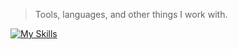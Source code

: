 

> Tools, languages, and other things I work with.

[![My Skills](https://skillicons.dev/icons?i=js,py,go,ts,react,nextjs,nodejs,mongodb,flutter,solidity,tailwind,figma)](https://skillicons.dev)


